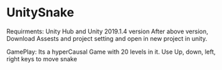 # UnitySnake

Requirments:
Unity Hub and Unity 2019.1.4 version
After above version, Download Assests and project setting and open in new project in unity.

GamePlay:
Its a hyperCausal Game with 20 levels in it. 
Use Up, down, left, right keys to move snake
